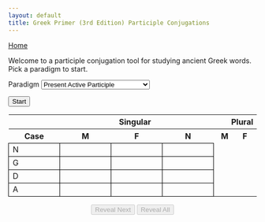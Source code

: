 ```yaml
---
layout: default 
title: Greek Primer (3rd Edition) Participle Conjugations
---
```


<script type="text/javascript" charset="UTF-8" src="./participles.js"></script>

<style>
    #conjugation-wrapper .variable-heading {
        min-width: 100px;
        padding-right: 15px;
    }

    #conjugation-wrapper table td {
        min-width: 80px;
        padding-right: 15px;
    }

    table td {
      border: 1px solid black;
    }

    .centered-text .answer {
      text-align: center;
      vertical-align: middle;
    }

    .hidden {
        display: none;
    }

    .controls {
        width: 35%;
        margin-top: 15px;
        margin-left: auto;
        margin-right: auto;
        text-align: center;
    }
</style>

<a href="/greek/">Home</a>

<p>Welcome to a participle conjugation tool for studying ancient Greek words. Pick a paradigm to start.</p>

<label>Paradigm</label>
<select id="typeSelect">
    <option value="p-a-p">Present Active Participle</option>
    <option value="p-mp-p">Present Middle/Passive Participle</option>
    <option value="aorist-a-p">Aorist Active Participle</option>
    <option value="">Aorist Middle Participle</option>
    <option value="">Aorist Passive Participle</option>
    <option value="">Perfect Active Participle</option>
    <option value="">Perfiect Middle/Passive Participle</option>
    <option value="chart">Chart to Construct Endings</option>
</select>

<button id="start">Start</button>
<div id="conjugation-wrapper" class="active-table">
    <table>
        <tr><th></th><th colspan="3" class="variable-heading">Singular</th><th colspan="3" class="variable-heading">Plural</th></tr>
        <tr><th>Case</th><th>M</th><th>F</th><th>N</th><th>M</th><th>F</th><th>N</th></tr>
        <tr>
          <td>N</td>
          <td class="col1"><span class="answer"></span></td>
          <td class="col2"><span class="answer"></span></td>
          <td><span class="answer"></span></td>
        </tr>
        <tr>
          <td>G</td>
          <td class="col1"><span class="answer"></span></td>
          <td class="col2"><span class="answer"></span></td>
          <td><span class="answer"></span></td>
        </tr>
        <tr>
          <td>D</td>
          <td class="col1"><span class="answer"></span></td>
          <td class="col2"><span class="answer"></span></td>
          <td><span class="answer"></span></td>
        </tr>
        <tr>
          <td>A</td>
          <td class="col1"><span class="answer"></span></td>
          <td class="col2"><span class="answer"></span></td>
          <td><span class="answer"></span></td>
        </tr>
    </table>
</div>
<div id="chart-wrapper" class="hidden centered-text">
    <table>
      <tr><th>Paradigm</th><th colspan="3">Ending Constructions</th></tr>
      <tr><th></th><th>Masculine</th><th>Feminine</th><th>Neuter</th></tr>
      <tr><td>Present Active</td><td><span class="answer">ων, οντ + 3rd</span></td><td><span class="answer">ουσ + 1st mixed</span></td><td><span class="answer">ον, οντ + 3rd</span></td></tr>
      <tr><td>Present Middle/Passive</td><td colspan="3"><span class="answer">ομεν + 2nd/1st Eta/2nd</span></td></tr>
      <tr><td>Aorist Active</td><td><span class="answer">σας, σαντ + 3rd</span></td><td><span class="answer">σασ + 1st mixed</span></td><td><span class="answer">σαν, σαντ + 3rd</span></td></tr>
      <tr><td>Aorist Middle</td><td colspan="3"><span class="answer">σαμεν + 2nd/1st Eta/2nd</span></td></tr>
      <tr><td>Aorist Passive</td><td><span class="answer">θεις, θεντ + 3rd</span></td><td><span class="answer">θεις + 1st mixed</span></td><td><span class="answer">θεν, θεντ + 3rd</span></td></tr>
      <tr><td>Perfect Active</td><td><span class="answer">κως, κοτ + 3rd</span></td><td><span class="answer">κυι + 1st Alpha</span></td><td><span class="answer">κον, κοτ + 3rd</span></td></tr>
      <tr><td>Perfect Middle/Passive</td><td colspan="3"><span class="answer">μεν + 2nd/1st Eta/2nd</span></td></tr>
    </table>
</div>
<div class="controls">
    <button id="reveal-next" disabled="disabled">Reveal Next</button>
    <button id="reveal-all" disabled="disabled">Reveal All</button>
</div>
